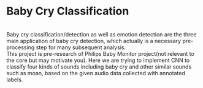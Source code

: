 # Baby Cry Classification 
<br>
Baby cry classification/detection as well as emotion detection are the three main application of baby cry detection, which actually is a necessary pre-processing step for many subsequent analysis.
<br>
This project is pre-research of Philips Baby Monitor project(not relevant to the core but may motivate you). Here we are trying to implement CNN to classify four kinds of sounds including baby cry and other similar sounds such as moan, based on the given audio data collected with annotated labels. 



